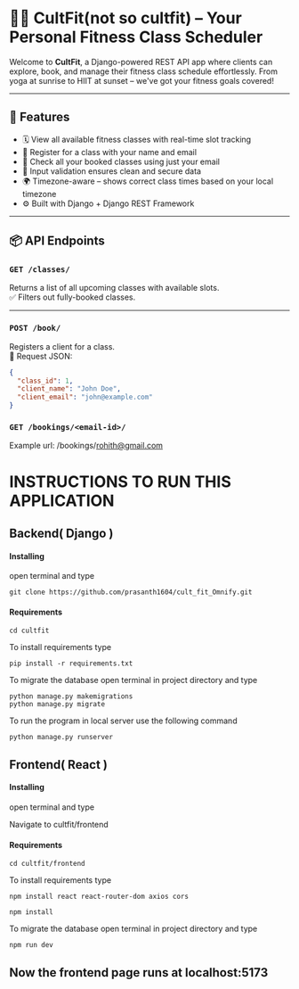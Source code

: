 # 🏋️‍♀️ CultFit(not so cultfit) – Your Personal Fitness Class Scheduler

Welcome to **CultFit**, a Django-powered REST API app where clients can explore, book, and manage their fitness class schedule effortlessly. From yoga at sunrise to HIIT at sunset – we've got your fitness goals covered!

---

## 🚀 Features

- 🗓️ View all available fitness classes with real-time slot tracking  
- 👤 Register for a class with your name and email  
- 📩 Check all your booked classes using just your email  
- 🔐 Input validation ensures clean and secure data  
- 🌍 Timezone-aware – shows correct class times based on your local timezone  
- ⚙️ Built with Django + Django REST Framework  

---

## 📦 API Endpoints

### `GET /classes/`  
Returns a list of all upcoming classes with available slots.  
✅ Filters out fully-booked classes.

---

### `POST /book/`  
Registers a client for a class.  
📌 Request JSON:
```json
{
  "class_id": 1,
  "client_name": "John Doe",
  "client_email": "john@example.com"
}
```
### `GET /bookings/<email-id>/`
Example url: /bookings/rohith@gmail.com




# INSTRUCTIONS TO RUN THIS APPLICATION

## Backend( Django )

#### Installing

open terminal and type

```
git clone https://github.com/prasanth1604/cult_fit_Omnify.git
```

#### Requirements

```
cd cultfit
```

To install requirements type

```
pip install -r requirements.txt
```

To migrate the database open terminal in project directory and type

```
python manage.py makemigrations
python manage.py migrate
```

To run the program in local server use the following command

```
python manage.py runserver
```



## Frontend( React )

#### Installing

open terminal and type

Navigate to cultfit/frontend


#### Requirements

```
cd cultfit/frontend
```

To install requirements type

```
npm install react react-router-dom axios cors
```

```
npm install
```

To migrate the database open terminal in project directory and type

```
npm run dev
```

## Now the frontend page runs at localhost:5173
